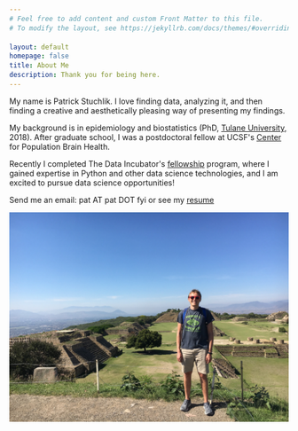 ```yaml
---
# Feel free to add content and custom Front Matter to this file.
# To modify the layout, see https://jekyllrb.com/docs/themes/#overriding-theme-defaults

layout: default
homepage: false
title: About Me
description: Thank you for being here.
---
```


My name is Patrick Stuchlik. I love finding data, analyzing it, and then finding a creative and aesthetically pleasing way of presenting my findings.

My background is in epidemiology and biostatistics (PhD, [Tulane University,](https://sph.tulane.edu/epid/home) 2018). After graduate school, I was a postdoctoral fellow at UCSF's [Center](https://popbrain.ucsf.edu/) for Population Brain Health.

Recently I completed The Data Incubator's [fellowship](https://www.thedataincubator.com/fellowship.html) program, where I gained expertise in Python and other data science technologies, and I am excited to pursue data science opportunities!

Send me an email: pat AT pat DOT fyi or see my [resume](https://raw.githubusercontent.com/patrickstuchlik/patrickstuchlik.github.io/master/_posts/resume.md)

![Me](/assets/about/IMG_1495.JPG)
